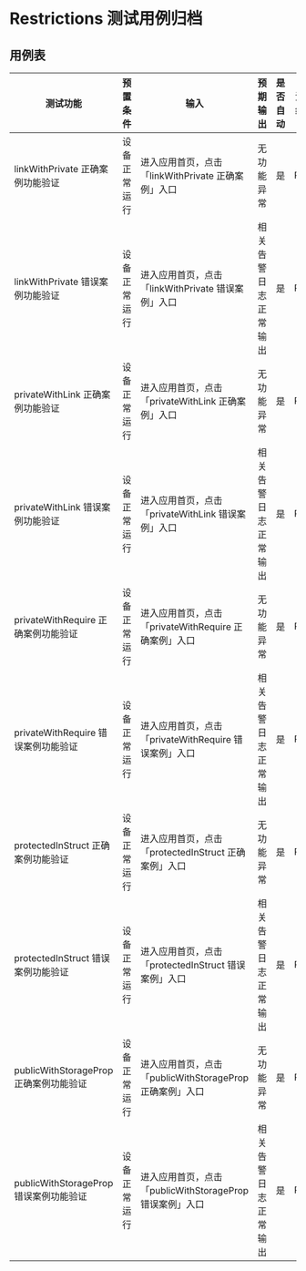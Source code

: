 # Restrictions 测试用例归档

## 用例表

| 测试功能                          | 预置条件       | 输入                   | 预期输出                                                     | 是否自动 | 测试结果 |
|-------------------------------| -------------- |----------------------| ------------------------------------------------------------ | :------- | -------- |
| linkWithPrivate 正确案例功能验证	  | 设备正常运行   | 进入应用首页，点击「linkWithPrivate 正确案例」入口	 | 无功能异常 | 是       | Pass     |
| linkWithPrivate 错误案例功能验证	  | 设备正常运行 | 进入应用首页，点击「linkWithPrivate 错误案例」入口   | 相关告警日志正常输出     | 是       | Pass     |
| privateWithLink 正确案例功能验证      | 设备正常运行 | 进入应用首页，点击「privateWithLink 正确案例」入口    | 无功能异常     | 是       | Pass     |
| privateWithLink 错误案例功能验证	  | 设备正常运行 | 进入应用首页，点击「privateWithLink 错误案例」入口	    | 相关告警日志正常输出 | 是       | Pass     |
| privateWithRequire 正确案例功能验证	  | 设备正常运行 | 进入应用首页，点击「privateWithRequire 正确案例」入口	    | 无功能异常 | 是       | Pass     |
| privateWithRequire 错误案例功能验证	  | 设备正常运行 | 进入应用首页，点击「privateWithRequire 错误案例」入口      | 相关告警日志正常输出 | 是       | Pass     |
| protectedInStruct 正确案例功能验证	   | 设备正常运行 | 进入应用首页，点击「protectedInStruct 正确案例」入口	     | 无功能异常 | 是       | Pass     |
| protectedInStruct 错误案例功能验证	   | 设备正常运行 | 进入应用首页，点击「protectedInStruct 错误案例」入口	     | 相关告警日志正常输出 | 是       | Pass     |
| publicWithStorageProp 正确案例功能验证	 | 设备正常运行 | 进入应用首页，点击「publicWithStorageProp 正确案例」入口	    | 无功能异常 | 是       | Pass     |
| publicWithStorageProp 错误案例功能验证	 | 设备正常运行 | 进入应用首页，点击「publicWithStorageProp 错误案例」入口	  | 相关告警日志正常输出 | 是       | Pass     |
